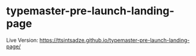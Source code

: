 # typemaster-pre-launch-landing-page

Live Version: https://ttsintsadze.github.io/typemaster-pre-launch-landing-page/
